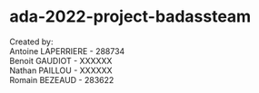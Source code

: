 # ada-2022-project-badassteam

Created by:\
Antoine LAPERRIERE - 288734\
Benoit GAUDIOT - XXXXXX\
Nathan PAILLOU - XXXXXX\
Romain BEZEAUD - 283622
